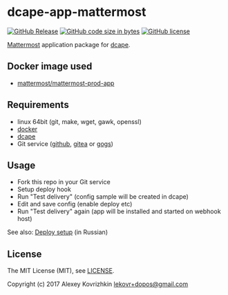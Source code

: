 # dcape-app-mattermost

[![GitHub Release][1]][2] [![GitHub code size in bytes][3]]() [![GitHub license][4]][5]

[1]: https://img.shields.io/github/release/dopos/dcape-app-mattermost.svg
[2]: https://github.com/dopos/dcape-app-mattermost/releases
[3]: https://img.shields.io/github/languages/code-size/dopos/dcape-app-mattermost.svg
[4]: https://img.shields.io/github/license/dopos/dcape-app-mattermost.svg
[5]: LICENSE

[Mattermost](https://about.mattermost.com/) application package for [dcape](https://github/com/dopos/dcape).

## Docker image used

* [mattermost/mattermost-prod-app](https://hub.docker.com/r/mattermost/mattermost-prod-app/)

## Requirements

* linux 64bit (git, make, wget, gawk, openssl)
* [docker](http://docker.io)
* [dcape](https://github.com/dopos/dcape)
* Git service ([github](https://github.com), [gitea](https://gitea.io) or [gogs](https://gogs.io))

## Usage

* Fork this repo in your Git service
* Setup deploy hook
* Run "Test delivery" (config sample will be created in dcape)
* Edit and save config (enable deploy etc)
* Run "Test delivery" again (app will be installed and started on webhook host)

See also: [Deploy setup](https://github.com/dopos/dcape/blob/master/DEPLOY.md) (in Russian)

## License

The MIT License (MIT), see [LICENSE](LICENSE).

Copyright (c) 2017 Alexey Kovrizhkin <lekovr+dopos@gmail.com>

